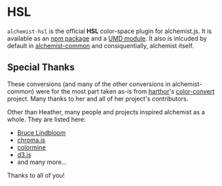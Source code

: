 HSL
===

`alchemist-hsl` is the official **HSL** color-space plugin for alchemist.js. It is
available as an [npm package][] and a [UMD module][]. It also is inlcuded by
default in [alchemist-common][] and consiquentially, alchemist itself.

[npm package]: https://www.npmjs.com/package/alchemist-hsl
[UMD Module]: /dist/
[alchemist-common]: https://www.npmjs.com/package/alchemist-common


Special Thanks
--------------

These conversions (and many of the other conversions in alchemist-common) were
for the most part taken as-is from [harthor](https://github.com/harthur)'s
[color-convert](https://github.com/harthur/color-convert) project. Many thanks
to her and all of her project's contributors.

Other than Heather, many people and projects inspired alchemist as a whole. They
are listed here:

- [Bruce Lindbloom](http://www.brucelindbloom.com/)
- [chroma.js](https://github.com/gka/chroma.js)
- [colormine](https://github.com/colormine/colormine)
- [d3.js](https://github.com/mbostock/d3/wiki/Colors)
- and many more...

Thanks to all of you!
